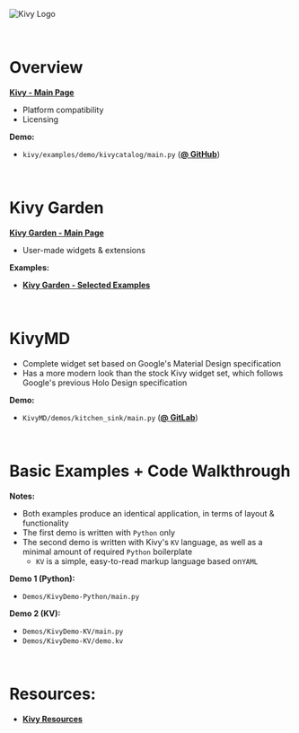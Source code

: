 ![Kivy Logo](http://i.imgur.com/SFEdP9W.png)  

&nbsp;  

# Overview  

[**Kivy - Main Page**](https://kivy.org)  
- Platform compatibility  
- Licensing  

**Demo:**  
- `kivy/examples/demo/kivycatalog/main.py` ([**@ GitHub**](https://github.com/kivy/kivy/tree/master/examples/demo/kivycatalog))  

&nbsp;  

# Kivy Garden  

[**Kivy Garden - Main Page**](https://kivy-garden.github.io/gallery.html)  
- User-made widgets & extensions  

**Examples:**  
- [**Kivy Garden - Selected Examples**](https://github.com/enteleform-presentations/-2017-07-22-Kivy/blob/master/Pages/Kivy%20Garden/Kivy%20Garden.md)  

&nbsp;  

# KivyMD

- Complete widget set based on Google's Material Design specification  
- Has a more modern look than the stock Kivy widget set, which follows Google's previous Holo Design specification  

**Demo:**  
- `KivyMD/demos/kitchen_sink/main.py` ([**@ GitLab**](https://gitlab.com/kivymd/KivyMD/tree/master/demos/kitchen_sink))  

&nbsp;  

# Basic Examples + Code Walkthrough  

**Notes:**  
- Both examples produce an identical application, in terms of layout & functionality
- The first demo is written with `Python` only
- The second demo is written with Kivy's `KV` language, as well as a minimal amount of required `Python` boilerplate
  - `KV` is a simple, easy-to-read markup language based on`YAML`

**Demo 1 (Python):**  
- `Demos/KivyDemo-Python/main.py`  

**Demo 2 (KV):**  
- `Demos/KivyDemo-KV/main.py`  
- `Demos/KivyDemo-KV/demo.kv`  

&nbsp;  

# Resources:  

- [**Kivy Resources**](https://github.com/enteleform-presentations/-2017-07-22-Kivy/blob/master/Pages/Resources.md)  

